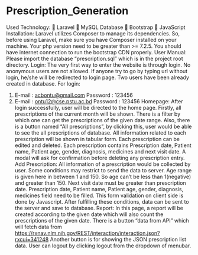# Prescription_Generation
Used Technology:
	Laravel
	MySQL Database
	Bootstrap
	JavaScript
Installation: Laravel utilizes Composer to manage its dependencies. So, before using Laravel, make sure you have Composer installed on your machine. Your php version need to be greater than >= 7.2.5. You should have internet connection to run the bootstrap CDN properly.
User Manual:
Please import the database “prescription.sql”  which is in the project root directory. 
Login: The very first way to enter the website is through login. No anonymous users are not allowed. If anyone try to go by typing url without login, he/she will be redirected to login page. Two users have been already created in database. For login:
1. E-mail         : acbontu@gmail.com
    Password      : 123456
1. E-mail         : ontu12@cse.pstu.ac.bd
    Password      : 123456
Homepage: After login successfully, user will be directed to the home page. 
Firstly, all prescriptions of  the current month will be shown. There is a filter by which one can get the prescriptions of the given date range. 
Also, there is a button named “All prescriptions”, by clicking this, user would be able to see the all prescriptions of database. 
All information related to each prescription will be shown in tabular form. Each prescription can be edited and deleted. Each prescription contains Prescription date, Patient name, Patient age, gender, diagnosis, medicines and next visit date.
A modal will ask for confirmation before deleting any prescription entry. 
Add Prescription: All information of a prescription would be collected by user. Some conditions may restrict to send the data to server.
Age range is given here in between 1 and 150. So age can’t be less than 1(negative) and greater than 150. Next visit date must be greater than prescription date. 
Prescription date, Patient name, Patient age, gender, diagnosis, medicines field need to be filled.
This form validation on client side is done by Javascript. After fulfilling these conditions, data can be sent to the server and save to database.
Report: In this page, a report will be created according to the given date  which will also count the prescriptions of the given date. There is a button “data from API” which will fetch data from https://rxnav.nlm.nih.gov/REST/interaction/interaction.json?rxcui=341248 
Another button is for showing the JSON prescription list data.
User can logout by clicking logout from the dropdown of menubar.
